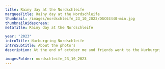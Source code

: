 ```yaml
---
title: Rainy day at the Nordschleife
marqueeTitle: Rainy day at the Nordschleife
thumbnail: /images/nordschleife_23_10_2023/DSC03440-min.jpg
thumbnailWidescreen:
metaTitle: Rainy day at the Nordschleife

year: "2023"
introTitle: Nurburgring Nordschleife
introSubtitle: About the photo's
description: At the end of october me and friends went to the Nurburgring Norschleife. The goal was to drive on the track but, because of the weather, I decided not to drive on the Norschleife that day. Instead I took some pictures that day!

imagesFolder: nordschleife_23_10_2023
---
```

